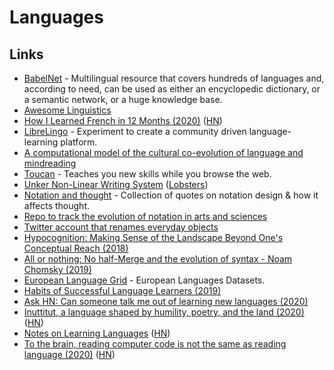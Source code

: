 # Languages

## Links

- [BabelNet](https://babelnet.org/) - Multilingual resource that covers hundreds of languages and, according to need, can be used as either an encyclopedic dictionary, or a semantic network, or a huge knowledge base.
- [Awesome Linguistics](https://github.com/theimpossibleastronaut/awesome-linguistics)
- [How I Learned French in 12 Months (2020)](http://www.runwes.com/2020/02/11/howilearnedfrench.html) ([HN](https://news.ycombinator.com/item?id=22341983))
- [LibreLingo](https://librelingo.app/) - Experiment to create a community driven language-learning platform.
- [A computational model of the cultural co-evolution of language and mindreading](https://psyarxiv.com/3bmsx/)
- [Toucan](https://jointoucan.com/) - Teaches you new skills while you browse the web.
- [Unker Non-Linear Writing System](https://s.ai/nlws/) ([Lobsters](https://lobste.rs/s/r7qucz/unker_non_linear_writing_system))
- [Notation and thought](https://github.com/hypotext/notation) - Collection of quotes on notation design & how it affects thought.
- [Repo to track the evolution of notation in arts and sciences](https://github.com/prathyvsh/notation)
- [Twitter account that renames everyday objects](https://ahtaitay.blogspot.com/2020/07/this-twitter-account-is-renaming.html?m=1)
- [Hypocognition: Making Sense of the Landscape Beyond One's Conceptual Reach (2018)](https://www.researchgate.net/publication/319974334_Hypocognition_Making_Sense_of_the_Landscape_Beyond_One%27s_Conceptual_Reach)
- [All or nothing: No half-Merge and the evolution of syntax - Noam Chomsky (2019)](https://journals.plos.org/plosbiology/article?id=10.1371/journal.pbio.3000539)
- [European Language Grid](https://www.european-language-grid.eu/) - European Languages Datasets.
- [Habits of Successful Language Learners (2019)](https://learnjapanesebest.wordpress.com/2019/10/10/habits-of-successful-language-learners/)
- [Ask HN: Can someone talk me out of learning new languages (2020)](https://news.ycombinator.com/item?id=25108739)
- [Inuttitut, a language shaped by humility, poetry, and the land (2020)](https://beside.media/new-narratives/nuna/) ([HN](https://news.ycombinator.com/item?id=25378558))
- [Notes on Learning Languages](https://lukesmith.xyz/articles/learning-languages) ([HN](https://news.ycombinator.com/item?id=25407175))
- [To the brain, reading computer code is not the same as reading language (2020)](https://news.mit.edu/2020/brain-reading-computer-code-1215) ([HN](https://news.ycombinator.com/item?id=25434854))
